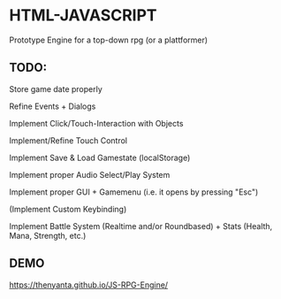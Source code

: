 # HTML-JAVASCRIPT

Prototype Engine for a top-down rpg (or a plattformer)

## TODO:
Store game date properly

Refine Events + Dialogs

Implement Click/Touch-Interaction with Objects

Implement/Refine Touch Control

Implement Save & Load Gamestate (localStorage)

Implement proper Audio Select/Play System

Implement proper GUI + Gamemenu (i.e. it opens by pressing "Esc")

(Implement Custom Keybinding)

Implement Battle System (Realtime and/or Roundbased) + Stats (Health, Mana, Strength, etc.)

## DEMO

https://thenyanta.github.io/JS-RPG-Engine/
